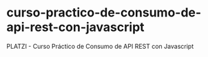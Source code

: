 # curso-practico-de-consumo-de-api-rest-con-javascript
PLATZI - Curso Práctico de Consumo de API REST con Javascript
